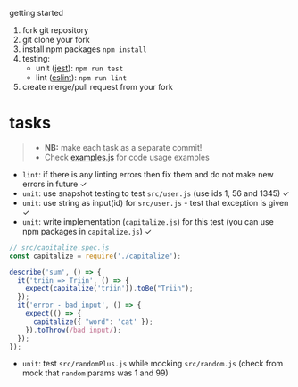  getting started

1. fork git repository
1. git clone your fork
1. install npm packages `npm install`
1. testing:
   - unit ([jest](https://jestjs.io/)): `npm run test`
   - lint ([eslint](https://eslint.org/)): `npm run lint`
1. create merge/pull request from your fork

# tasks

> * **NB:** make each task as a separate commit!
> * Check [examples.js](./examples.js) for code usage examples

 * `lint`: if there is any linting errors then fix them and do not make new errors in future ✓
 * `unit`: use snapshot testing to test `src/user.js` (use ids 1, 56 and 1345) ✓
 * `unit`: use string as input(id) for `src/user.js` - test that exception is given ✓
 * `unit`: write implementation (`capitalize.js`) for this test (you can use npm packages in `capitalize.js`) ✓
```js
// src/capitalize.spec.js
const capitalize = require('./capitalize');

describe('sum', () => {
  it('triin => Triin', () => {
    expect(capitalize('triin')).toBe("Triin");
  });
  it('error - bad input', () => {
    expect(() => {
      capitalize({ "word": 'cat' });
    }).toThrow(/bad input/);
  });
});
```
 * `unit`: test `src/randomPlus.js` while mocking `src/random.js` (check from mock that `random` params was 1 and 99)
